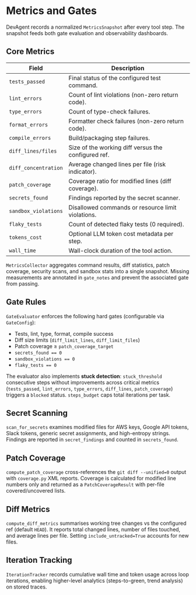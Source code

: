 # Metrics and Gates

DevAgent records a normalized `MetricsSnapshot` after every tool step. The
snapshot feeds both gate evaluation and observability dashboards.

## Core Metrics

| Field              | Description                                              |
| ------------------ | -------------------------------------------------------- |
| `tests_passed`     | Final status of the configured test command.             |
| `lint_errors`      | Count of lint violations (non-zero return code).         |
| `type_errors`      | Count of type-check failures.                            |
| `format_errors`    | Formatter check failures (non-zero return code).         |
| `compile_errors`   | Build/packaging step failures.                           |
| `diff_lines/files` | Size of the working diff versus the configured ref.      |
| `diff_concentration` | Average changed lines per file (risk indicator).       |
| `patch_coverage`   | Coverage ratio for modified lines (diff coverage).       |
| `secrets_found`    | Findings reported by the secret scanner.                 |
| `sandbox_violations` | Disallowed commands or resource limit violations.     |
| `flaky_tests`      | Count of detected flaky tests (0 required).              |
| `tokens_cost`      | Optional LLM token cost metadata per step.               |
| `wall_time`        | Wall-clock duration of the tool action.                  |

`MetricsCollector` aggregates command results, diff statistics, patch coverage,
security scans, and sandbox stats into a single snapshot. Missing measurements
are annotated in `gate_notes` and prevent the associated gate from passing.

## Gate Rules

`GateEvaluator` enforces the following hard gates (configurable via `GateConfig`):

- Tests, lint, type, format, compile success
- Diff size limits (`diff_limit_lines`, `diff_limit_files`)
- Patch coverage ≥ `patch_coverage_target`
- `secrets_found == 0`
- `sandbox_violations == 0`
- `flaky_tests == 0`

The evaluator also implements **stuck detection**: `stuck_threshold` consecutive
steps without improvements across critical metrics (`tests_passed`, `lint_errors`,
`type_errors`, `diff_lines`, `patch_coverage`) triggers a `blocked` status.
`steps_budget` caps total iterations per task.

## Secret Scanning

`scan_for_secrets` examines modified files for AWS keys, Google API tokens,
Slack tokens, generic secret assignments, and high-entropy strings. Findings are
reported in `secret_findings` and counted in `secrets_found`.

## Patch Coverage

`compute_patch_coverage` cross-references the `git diff --unified=0` output with
`coverage.py` XML reports. Coverage is calculated for modified line numbers only
and returned as a `PatchCoverageResult` with per-file covered/uncovered lists.

## Diff Metrics

`compute_diff_metrics` summarises working tree changes vs the configured ref
(default `HEAD`). It reports total changed lines, number of files touched, and
average lines per file. Setting `include_untracked=True` accounts for new files.

## Iteration Tracking

`IterationTracker` records cumulative wall time and token usage across loop
iterations, enabling higher-level analytics (steps-to-green, trend analysis) on
stored traces.
